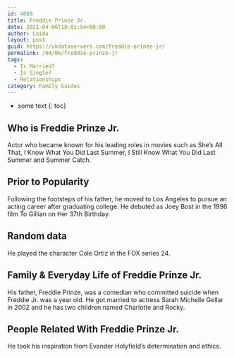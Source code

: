 ```yaml
---
id: 4869
title: Freddie Prinze Jr.
date: 2021-04-06T18:01:54+00:00
author: Laima
layout: post
guid: https://ukdataservers.com/freddie-prinze-jr/
permalink: /04/06/freddie-prinze-jr
tags:
  - Is Married?
  - Is Single?
  - Relationships
category: Family Guides
---
```


* some text
{: toc}


## Who is Freddie Prinze Jr.
                  
                  
                  
Actor who became known for his leading roles in movies such as She&#8217;s All That, I Know What You Did Last Summer, I Still Know What You Did Last Summer and Summer Catch.
                  
              
            
              
            
                
                
                
## Prior to Popularity
                  
                  
                  
Following the footsteps of his father, he moved to Los Angeles to pursue an acting career after graduating college. He debuted as Joey Bost in the 1996 film To Gillian on Her 37th Birthday.
                  
              
            
              
            
                
                
                
## Random data
                  
                  
                  
He played the character Cole Ortiz in the FOX series 24.
                  
              
            
              
            
                
                
                
## Family & Everyday Life of Freddie Prinze Jr.
                  
                  
                  
His father, Freddie Prinze, was a comedian who committed suicide when Freddie Jr. was a year old. He got married to actress Sarah Michelle Gellar in 2002 and he has two children named Charlotte and Rocky.
                  
              
            
              
            
                
                
                
## People Related With Freddie Prinze Jr.
                  
                  
                  
He took his inspiration from Evander Holyfield&#8217;s determination and ethics.
                  
              
            
              
            
                
              
            
              
              
            
            
              
            
          
          
          